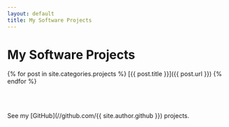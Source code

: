```yaml
---
layout: default
title: My Software Projects
---
```


# My Software Projects

{% for post in site.categories.projects %}
  [{{ post.title }}]({{ post.url }})
{% endfor %}

<br>
<br>

See my [GitHub](//github.com/{{ site.author.github }}) projects.

<br>